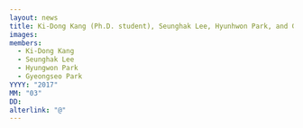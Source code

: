 ```yaml
---
layout: news
title: Ki-Dong Kang (Ph.D. student), Seunghak Lee, Hyunhwon Park, and Gyeoungseo Park (M.S. student) joined.
images:
members:
  - Ki-Dong Kang
  - Seunghak Lee
  - Hyungwon Park
  - Gyeongseo Park
YYYY: "2017"
MM: "03"
DD: 
alterlink: "@"
---
```

